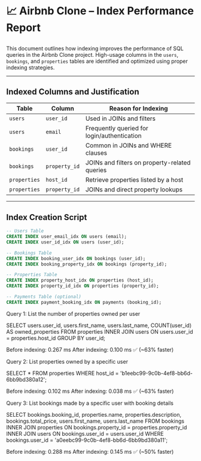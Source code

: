 # 📈 Airbnb Clone – Index Performance Report

## 
This document outlines how indexing improves the performance of SQL queries in the Airbnb Clone project. High-usage columns in the `users`, `bookings`, and `properties` tables are identified and optimized using proper indexing strategies.

---

## Indexed Columns and Justification

| Table       | Column         | Reason for Indexing                          |
|-------------|----------------|----------------------------------------------|
| `users`     | `user_id`      | Used in JOINs and filters                    |
| `users`     | `email`        | Frequently queried for login/authentication |
| `bookings`  | `user_id`      | Common in JOINs and WHERE clauses           |
| `bookings`  | `property_id`  | JOINs and filters on property-related queries|
| `properties`| `host_id`      | Retrieve properties listed by a host         |
| `properties`| `property_id`  | JOINs and direct property lookups            |

---

## Index Creation Script

```sql
-- Users Table
CREATE INDEX user_email_idx ON users (email);
CREATE INDEX user_id_idx ON users (user_id);

-- Bookings Table
CREATE INDEX booking_user_idx ON bookings (user_id);
CREATE INDEX booking_property_idx ON bookings (property_id);

-- Properties Table
CREATE INDEX property_host_idx ON properties (host_id);
CREATE INDEX property_id_idx ON properties (property_id);

-- Payments Table (optional)
CREATE INDEX payment_booking_idx ON payments (booking_id);

```
Query 1: List the number of properties owned per user

SELECT
  users.user_id,
  users.first_name,
  users.last_name,
  COUNT(user_id) AS owned_properties
FROM
  properties
  INNER JOIN users ON users.user_id = properties.host_id
GROUP BY
  user_id;

Before indexing: 0.267 ms
After indexing: 0.100 ms ✅ (~63% faster)

Query 2: List properties owned by a specific user

SELECT
  *
FROM
  properties
WHERE
  host_id = 'b1eebc99-9c0b-4ef8-bb6d-6bb9bd380a12';

Before indexing: 0.102 ms
After indexing: 0.038 ms ✅ (~63% faster)

Query 3: List bookings made by a specific user with booking details

SELECT
  bookings.booking_id,
  properties.name,
  properties.description,
  bookings.total_price,
  users.first_name,
  users.last_name
FROM
  bookings
  INNER JOIN properties ON bookings.property_id = properties.property_id
  INNER JOIN users ON bookings.user_id = users.user_id
WHERE
  bookings.user_id = 'a0eebc99-9c0b-4ef8-bb6d-6bb9bd380a11';

Before indexing: 0.288 ms
After indexing: 0.145 ms ✅ (~50% faster)



